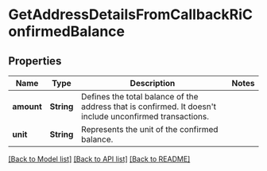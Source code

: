 # GetAddressDetailsFromCallbackRiConfirmedBalance

## Properties

Name | Type | Description | Notes
------------ | ------------- | ------------- | -------------
**amount** | **String** | Defines the total balance of the address that is confirmed. It doesn't include unconfirmed transactions. | 
**unit** | **String** | Represents the unit of the confirmed balance. | 

[[Back to Model list]](../README.md#documentation-for-models) [[Back to API list]](../README.md#documentation-for-api-endpoints) [[Back to README]](../README.md)


